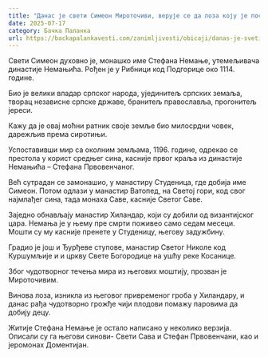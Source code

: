 ```yaml
---
title: "Данас је свети Симеон Мироточиви, верује се да лоза коју је посадио има посебну моћ"
date: 2025-07-17
category: Бачка Паланка
url: https://backapalankavesti.com/zanimljivosti/obicaji/danas-je-sveti-simeon-mirotocivi-veruje-se-da-loza-koju-je-posadio-ima-posebnu-moc/
---
```


Свети Симеон духовно је, монашко име Стефана Немање, утемељивача династије Немањића. Рођен је у Рибници код Подгорице око 1114. године.

Био је велики владар српског народа, ујединитељ српских земаља, творац независне српске државе, бранитељ православља, прогонитељ јереси.

Кажу да је овај моћни ратник своје земље био милосрдни човек, дарежљив према сиротињи.

Успоставивши мир са околним земљама, 1196. године, одрекао се престола у корист средњег сина, касније првог краља из династије Немањића – Стефана Првовенчаног.

Већ сутрадан се замонашио, у манастиру Студеница, где добија име Симеон. Потом одлази у манастир Ватопед, на Светој гори, код свог најмлађег сина, тада монаха Саве, касније Светог Саве.

Заједно обнављају манастир Хиландар, који су добили од византијског цара. Немања је у њему пре смрти поживео само седам месеци. Мошти су му касније пренете у Студеницу, његову задужбину.

Градио је још и Ђурђеве ступове, манастир Светог Николе код Куршумљије и и цркву Свете Богородице на ушћу реке Косанице.

Због чудотворног течења мира из његових моштију, прозван је Мироточивим.

Винова лоза, изникла из његовог привременог гроба у Хиландару, и данас рађа чудотворно грожђе чији плодови помажу паровима да добију децу.

Житије Стефана Немање је остало написано у неколико верзија. Описали су га његови синови- Свети Сава и Стефан Првовенчани, као и јеромонах Доментијан.

